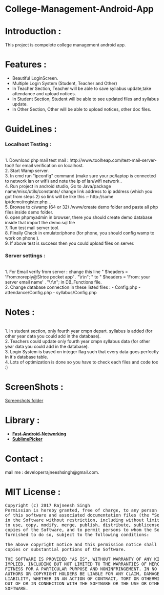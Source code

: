 # College-Management-Android-App

# Introduction :
<p>This project is compelete college management android app.</p>

# Features : 
- Beautiful LoginScreen.
- Multiple Login System (Student, Teacher and Other)
- In Teacher Section, Teacher will be able to save syllabus update,take attendance and upload notices.
- In Student Section, Student will be able to see updated files and syllabus update.
- In Other Section, Other will be able to upload notices, other doc files. 

# GuideLines :

 <B><h3> Localhost Testing :</h3></B>

<p>
<br>1. Download php mail test mail : <url>http://www.toolheap.com/test-mail-server-tool/ </url>for email verification on localhost.
<br>2. Start Wamp server.
<br>3. In cmd run "ipconfig" command (make sure your pc/laptop is connected to network lan or wifi) and note the ip of lan/wifi network .
<br>4. Run project in android studio, Go to Java/package name/misc/utils/constants/ 
 change link address to ip address (which you got from steps 2) so link will be like this :- http://some ip/demo/register.php...
<br>5. Browse to c/wamp (64 or 32) /www/create demo folder and paste all php files inside demo folder. 
<br>6. open phpmyadmin in browser, there you should create demo database inside that import the demo.sql file 
<br>7. Run test mail server tool. 
<br>8. Finally Check in emulator/phone (for phone, you should config wamp to work on phone ).
<br>9. If above test is success then you could upload files on server.</p>

 <B><h3> Server settings :</h3></B>
 
<br> 1. For Email verify from server :
			   	change this line " $headers = 'From:noreply@Slrtce pocket app' . "\r\n"; " to   " $headers = 'From: your server email name' . "\r\n"; in DB_Functions file.
<br> 2. Change database connection in these listed files :
        - Config.php
        - attendance/Config.php
        - syllabus/Config.php
        
# Notes :
<p>
<br>1. In student section, only fourth year cmpn depart. syllabus is added (for other year data you could add in the database).
<br>2. Teachers could update only fourth year cmpn syllabus data (for other year data you could add in the database).
<br>3. Login System is based on integer flag such that every data goes perfectly in it's database table.
<br>4. Lots of optimization is done so you have to check each files and code too :)
</p>

# ScreenShots :
<a href="https://github.com/RajneeshSingh007/College-Management-Android-App/tree/master/Screenshots">Screenshots folder </a>

# Library :

<p>
 <ul>
 <li>
       <a href="https://github.com/amitshekhariitbhu/Fast-Android-Networking"><b>Fast-Android-Networking</b></a>
 </li>
     <li>
        <a href="https://github.com/vikramkakkar/SublimePicker"><b>SublimePicker</b></a>    
    </li>
 </ul>
 </p>

# Contact :

 <p>mail me : developerrajneeshsingh@gmail.com.</p>

# MIT License :
<pre>Copyright (c) 2017 Rajneesh Singh
Permission is hereby granted, free of charge, to any person obtaining a copy
of this software and associated documentation files (the "Software"), to deal
in the Software without restriction, including without limitation the rights
to use, copy, modify, merge, publish, distribute, sublicense, and/or sell
copies of the Software, and to permit persons to whom the Software is
furnished to do so, subject to the following conditions:

The above copyright notice and this permission notice shall be included in all
copies or substantial portions of the Software.

THE SOFTWARE IS PROVIDED "AS IS", WITHOUT WARRANTY OF ANY KIND, EXPRESS OR
IMPLIED, INCLUDING BUT NOT LIMITED TO THE WARRANTIES OF MERCHANTABILITY,
FITNESS FOR A PARTICULAR PURPOSE AND NONINFRINGEMENT. IN NO EVENT SHALL THE
AUTHORS OR COPYRIGHT HOLDERS BE LIABLE FOR ANY CLAIM, DAMAGES OR OTHER
LIABILITY, WHETHER IN AN ACTION OF CONTRACT, TORT OR OTHERWISE, ARISING FROM,
OUT OF OR IN CONNECTION WITH THE SOFTWARE OR THE USE OR OTHER DEALINGS IN THE
SOFTWARE.</pre>

